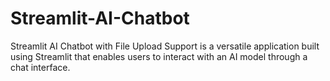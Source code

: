 # Streamlit-AI-Chatbot
Streamlit AI Chatbot with File Upload Support is a versatile application built using Streamlit that enables users to interact with an AI model through a chat interface.
